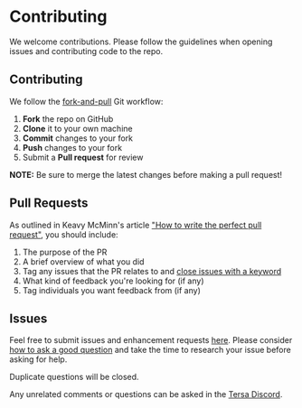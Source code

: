 Contributing
=========================================

We welcome contributions. Please follow the guidelines when opening issues and contributing code to the repo.

Contributing
------------

We follow the [fork-and-pull](https://stackoverflow.com/a/11582996/3830876) Git workflow:

 1. **Fork** the repo on GitHub
 2. **Clone** it to your own machine
 3. **Commit** changes to your fork
 4. **Push** changes to your fork
 5. Submit a **Pull request** for review

**NOTE:** Be sure to merge the latest changes before making a pull request!

Pull Requests
------
As outlined in Keavy McMinn's article ["How to write the perfect pull request"](https://github.blog/2015-01-21-how-to-write-the-perfect-pull-request/), you should include:

  1. The purpose of the PR
  2. A brief overview of what you did
  3. Tag any issues that the PR relates to and [close issues with a keyword](https://help.github.com/en/articles/closing-issues-using-keywords)
  4. What kind of feedback you're looking for (if any)
  5. Tag individuals you want feedback from (if any)

Issues
------

Feel free to submit issues and enhancement requests [here](https://github.com/TesraSupernet/tesra-ts-sdk/issues/new). Please consider [how to ask a good question](https://stackoverflow.com/help/how-to-ask) and take the time to research your issue before asking for help.

Duplicate questions will be closed.

Any unrelated comments or questions can be asked in the [Tersa Discord](https://discordapp.com/invite/4TQujHj).
